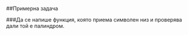 ##Примерна задача

###Да се напише функция, която приема символен низ и проверява дали той е палиндром.